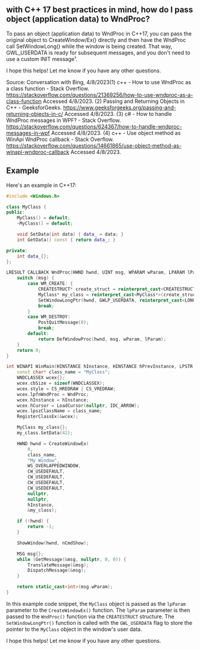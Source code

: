 ## with C++ 17 best practices in mind, how do I pass object (application data) to WndProc?

To pass an object (application data) to WndProc in C++17, you can pass the original object to CreateWindow/Ex() directly and then have the WndProc call SetWindowLong() while the window is being created. That way, GWL_USERDATA is ready for subsequent messages, and you don't need to use a custom INIT message¹.

I hope this helps! Let me know if you have any other questions.

Source: Conversation with Bing, 4/8/2023(1) c++ - How to use WndProc as a class function - Stack Overflow. https://stackoverflow.com/questions/21369256/how-to-use-wndproc-as-a-class-function Accessed 4/8/2023.
(2) Passing and Returning Objects in C++ - GeeksforGeeks. https://www.geeksforgeeks.org/passing-and-returning-objects-in-c/ Accessed 4/8/2023.
(3) c# - How to handle WndProc messages in WPF? - Stack Overflow. https://stackoverflow.com/questions/624367/how-to-handle-wndproc-messages-in-wpf Accessed 4/8/2023.
(4) c++ - Use object method as WinApi WndProc callback - Stack Overflow. https://stackoverflow.com/questions/14661865/use-object-method-as-winapi-wndproc-callback Accessed 4/8/2023.

## Example
Here's an example in C++17:

```cpp
#include <Windows.h>

class MyClass {
public:
    MyClass() = default;
    ~MyClass() = default;

    void SetData(int data) { data_ = data; }
    int GetData() const { return data_; }

private:
    int data_{};
};

LRESULT CALLBACK WndProc(HWND hwnd, UINT msg, WPARAM wParam, LPARAM lParam) {
    switch (msg) {
        case WM_CREATE: {
            CREATESTRUCT* create_struct = reinterpret_cast<CREATESTRUCT*>(lParam);
            MyClass* my_class = reinterpret_cast<MyClass*>(create_struct->lpCreateParams);
            SetWindowLongPtr(hwnd, GWLP_USERDATA, reinterpret_cast<LONG_PTR>(my_class));
            break;
        }
        case WM_DESTROY:
            PostQuitMessage(0);
            break;
        default:
            return DefWindowProc(hwnd, msg, wParam, lParam);
    }
    return 0;
}

int WINAPI WinMain(HINSTANCE hInstance, HINSTANCE hPrevInstance, LPSTR lpCmdLine, int nCmdShow) {
    const char* class_name = "MyClass";
    WNDCLASSEX wcex{};
    wcex.cbSize = sizeof(WNDCLASSEX);
    wcex.style = CS_HREDRAW | CS_VREDRAW;
    wcex.lpfnWndProc = WndProc;
    wcex.hInstance = hInstance;
    wcex.hCursor = LoadCursor(nullptr, IDC_ARROW);
    wcex.lpszClassName = class_name;
    RegisterClassEx(&wcex);

    MyClass my_class{};
    my_class.SetData(42);

    HWND hwnd = CreateWindowEx(
        0,
        class_name,
        "My Window",
        WS_OVERLAPPEDWINDOW,
        CW_USEDEFAULT,
        CW_USEDEFAULT,
        CW_USEDEFAULT,
        CW_USEDEFAULT,
        nullptr,
        nullptr,
        hInstance,
        &my_class);

    if (!hwnd) {
        return -1;
    }

    ShowWindow(hwnd, nCmdShow);

    MSG msg{};
    while (GetMessage(&msg, nullptr, 0, 0)) {
        TranslateMessage(&msg);
        DispatchMessage(&msg);
    }

    return static_cast<int>(msg.wParam);
}
```

In this example code snippet, the `MyClass` object is passed as the `lpParam` parameter to the `CreateWindowEx()` function. The `lpParam` parameter is then passed to the `WndProc()` function via the `CREATESTRUCT` structure. The `SetWindowLongPtr()` function is called with the `GWL_USERDATA` flag to store the pointer to the `MyClass` object in the window's user data.

I hope this helps! Let me know if you have any other questions.
